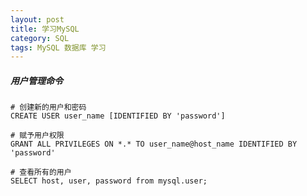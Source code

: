 ```yaml
---
layout: post
title: 学习MySQL
category: SQL 
tags: MySQL 数据库 学习
---
```


##### 用户管理命令

    # 创建新的用户和密码
    CREATE USER user_name [IDENTIFIED BY 'password']

    # 赋予用户权限
    GRANT ALL PRIVILEGES ON *.* TO user_name@host_name IDENTIFIED BY 'password'

    # 查看所有的用户
    SELECT host, user, password from mysql.user;

